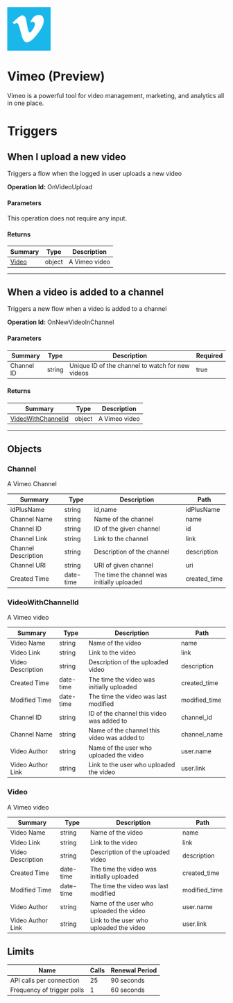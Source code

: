 <img src="icon.png" alt="Icon" data-linktype="relative-path" height="100" width="100">

# Vimeo (Preview)

Vimeo is a powerful tool for video management, marketing, and analytics all in one place.


# Triggers

## When I upload a new video
Triggers a flow when the logged in user uploads a new video

**Operation Id:** OnVideoUpload

#### Parameters
This operation does not require any input.

#### Returns
| Summary | Type | Description |
|---------|------|-------------|
| [Video](#video) | object | A Vimeo video |

___

## When a video is added to a channel
Triggers a new flow when a video is added to a channel

**Operation Id:** OnNewVideoInChannel

#### Parameters
| Summary | Type | Description | Required |
|---------|------|-------------|----------|
| Channel ID | string | Unique ID of the channel to watch for new videos | true |

#### Returns
| Summary | Type | Description |
|---------|------|-------------|
| [VideoWithChannelId](#videowithchannelid) | object | A Vimeo video |

___


## Objects

### Channel
A Vimeo Channel

| Summary | Type | Description | Path |
|---------|------|-------------|------|
| idPlusName | string | id,name | idPlusName |
| Channel Name | string | Name of the channel | name |
| Channel ID | string | ID of the given channel | id |
| Channel Link | string | Link to the channel | link |
| Channel Description | string | Description of the channel | description |
| Channel URI | string | URI of given channel | uri |
| Created Time | date-time | The time the channel was initially uploaded | created_time |

### VideoWithChannelId
A Vimeo video

| Summary | Type | Description | Path |
|---------|------|-------------|------|
| Video Name | string | Name of the video | name |
| Video Link | string | Link to the video | link |
| Video Description | string | Description of the uploaded video | description |
| Created Time | date-time | The time the video was initially uploaded | created_time |
| Modified Time | date-time | The time the video was last modified | modified_time |
| Channel ID | string | ID of the channel this video was added to | channel_id |
| Channel Name | string | Name of the channel this video was added to | channel_name |
| Video Author | string | Name of the user who uploaded the video | user.name |
| Video Author Link | string | Link to the user who uploaded the video | user.link |

### Video
A Vimeo video

| Summary | Type | Description | Path |
|---------|------|-------------|------|
| Video Name | string | Name of the video | name |
| Video Link | string | Link to the video | link |
| Video Description | string | Description of the uploaded video | description |
| Created Time | date-time | The time the video was initially uploaded | created_time |
| Modified Time | date-time | The time the video was last modified | modified_time |
| Video Author | string | Name of the user who uploaded the video | user.name |
| Video Author Link | string | Link to the user who uploaded the video | user.link |

## Limits
| Name | Calls | Renewal Period |
|------|-------|----------------|
| API calls per connection | 25 | 90 seconds |
| Frequency of trigger polls | 1 | 60 seconds |

